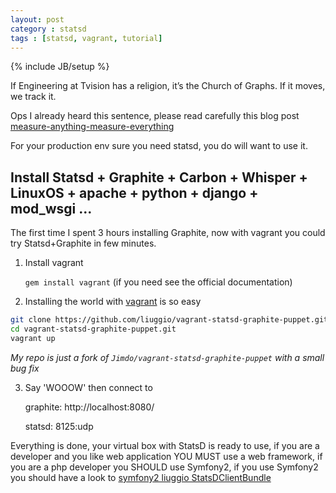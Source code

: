 ```yaml
---
layout: post
category : statsd
tags : [statsd, vagrant, tutorial]
---
```


{% include JB/setup %}

If Engineering at Tvision has a religion, it’s the Church of Graphs. If it moves, we track it. 

Ops I already heard this sentence, please read carefully this blog post [measure-anything-measure-everything](http://codeascraft.etsy.com/2011/02/15/measure-anything-measure-everything/)

For your production env sure you need statsd, you do will want to use it.



## Install Statsd + Graphite + Carbon + Whisper + LinuxOS + apache + python + django + mod_wsgi ...

The first time I spent 3 hours installing Graphite, 
now with vagrant you could try Statsd+Graphite in few minutes.

1. Install vagrant
   
   `gem install vagrant`  (if you need see the official documentation)

2. Installing the world with [vagrant](http://vagrantup.com/) is so easy

``` bash
git clone https://github.com/liuggio/vagrant-statsd-graphite-puppet.git
cd vagrant-statsd-graphite-puppet.git
vagrant up
```

   *My repo is just a fork of `Jimdo/vagrant-statsd-graphite-puppet` with a small bug fix*

3. Say 'WOOOW' then connect to 

    graphite: http://localhost:8080/
    
    statsd: 8125:udp


Everything is done, your virtual box with StatsD is ready to use, 
if you are a developer and you like web application YOU MUST use a web framework,
if you are a php developer you SHOULD use Symfony2,
if you use Symfony2 you should have a look to 
[symfony2 liuggio StatsDClientBundle](https://github.com/liuggio/StatsDClientBundle)
